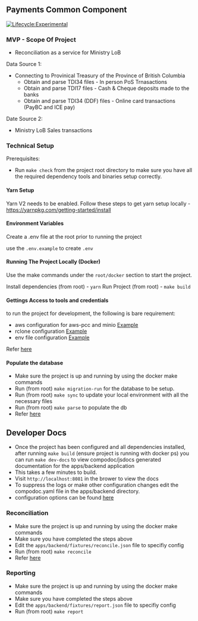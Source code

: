 ## Payments Common Component

[![Lifecycle:Experimental](https://img.shields.io/badge/Lifecycle-Experimental-339999)](Redirect-URL)

### MVP - Scope Of Project

- Reconciliation as a service for Ministry LoB

Data Source 1:

- Connecting to Provinical Treasury of the Province of British Columbia
  - Obtain and parse TDI34 files - In person PoS Trnasactions
  - Obtain and parse TDI17 files - Cash & Cheque deposits made to the banks
  - Obtain and parse TDI34 (DDF) files - Online card transactions (PayBC and ICE pay)

Date Source 2:

- Ministry LoB Sales transactions

### Technical Setup

Prerequisites:

- Run `make check` from the project root directory to make sure you have all the required dependency tools and binaries setup correctly.

#### Yarn Setup

Yarn V2 needs to be enabled. Follow these steps to get yarn setup locally - https://yarnpkg.com/getting-started/install

#### Environment Variables

Create a .env file at the root prior to running the project

use the `.env.example` to create `.env`

#### Running The Project Locally (Docker)

Use the make commands under the `root/docker` section to start the project.

Install dependencies (from root) - `yarn`
Run Project (from root) - `make build`

#### Gettings Access to tools and credentials

to run the project for development, the following is bare requirement:

- aws configuration for aws-pcc and minio [Example](./.config/credentials.example)
- rclone configuration [Example](./.config/rclone.conf.example)
- env file configuration [Example](./.config/.env.example)

Refer [here](./docs/access.md)

#### Populate the database

- Make sure the project is up and running by using the docker make commands
- Run (from root) `make migration-run` for the database to be setup.
- Run (from root) `make sync` to update your local environment with all the necessary files
- Run (from root) `make parse` to populate the db
- Refer [here](./docs/migrations.md)

## Developer Docs

- Once the project has been configured and all dependencies installed, after running `make build` (ensure project is running with docker ps) you can run `make dev-docs` to view compodoc/jsdocs generated documentation for the apps/backend application
- This takes a few minutes to build.
- Visit `http://localhost:8081` in the brower to view the docs
- To suppress the logs or make other configuration changes edit the compodoc.yaml file in the apps/backend directory.
- configuration options can be found [here](https://compodoc.app/guides/options.html)

### Reconciliation

- Make sure the project is up and running by using the docker make commands
- Make sure you have completed the steps above
- Edit the `apps/backend/fixtures/reconcile.json` file to specifiy config
- Run (from root) `make reconcile`
- Refer [here](./docs/reconciliation.md)

### Reporting

- Make sure the project is up and running by using the docker make commands
- Make sure you have completed the steps above
- Edit the `apps/backend/fixtures/report.json` file to specifiy config
- Run (from root) `make report`

